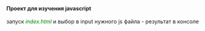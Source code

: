 #### Проект для изучения javascript

запуск <span style="color:green">_index.html_</span>
и выбор в input нужного js файла - результат в консоле
